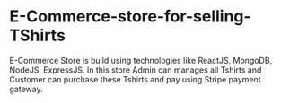 # E-Commerce-store-for-selling-TShirts
E-Commerce Store is build using technologies like ReactJS, MongoDB, NodeJS, ExpressJS. In this store Admin can manages all Tshirts and Customer can purchase these Tshirts and pay using Stripe payment gateway.

